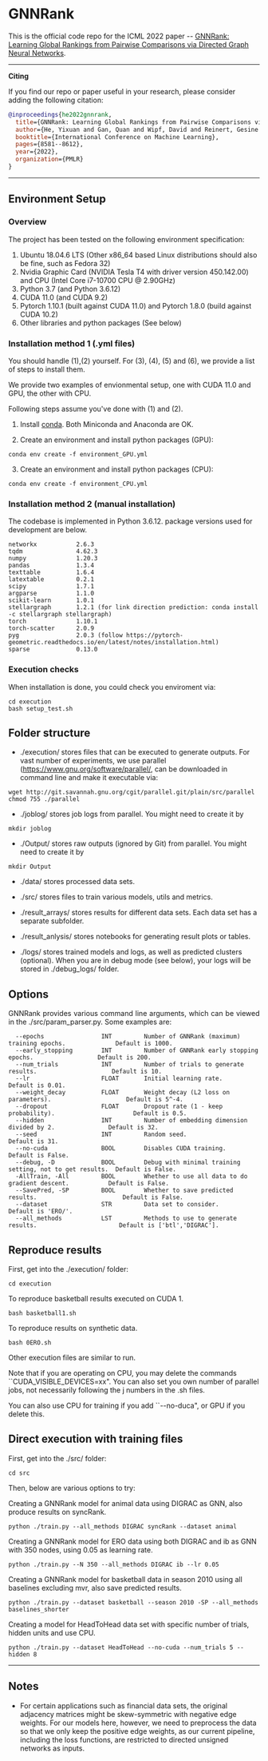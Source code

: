 # GNNRank

This is the official code repo for the ICML 2022 paper -- [GNNRank: Learning Global Rankings from Pairwise Comparisons via Directed Graph Neural Networks](https://arxiv.org/pdf/2202.00211.pdf).

--------------------------------------------------------------------------------

**Citing**


If you find our repo or paper useful in your research, please consider adding the following citation:

```bibtex
@inproceedings{he2022gnnrank,
  title={GNNRank: Learning Global Rankings from Pairwise Comparisons via Directed Graph Neural Networks},
  author={He, Yixuan and Gan, Quan and Wipf, David and Reinert, Gesine D and Yan, Junchi and Cucuringu, Mihai},
  booktitle={International Conference on Machine Learning},
  pages={8581--8612},
  year={2022},
  organization={PMLR}
}
```

--------------------------------------------------------------------------------

## Environment Setup
### Overview
<!-- The underlying project environment composes of following componenets: -->
The project has been tested on the following environment specification:
1. Ubuntu 18.04.6 LTS (Other x86_64 based Linux distributions should also be fine, such as Fedora 32)
2. Nvidia Graphic Card (NVIDIA Tesla T4 with driver version 450.142.00) and CPU (Intel Core i7-10700 CPU @ 2.90GHz)
3. Python 3.7 (and Python 3.6.12)
4. CUDA 11.0 (and CUDA 9.2)
5. Pytorch 1.10.1 (built against CUDA 11.0) and Pytorch 1.8.0 (build against CUDA 10.2)
6. Other libraries and python packages (See below)

### Installation method 1 (.yml files)
You should handle (1),(2) yourself. For (3), (4), (5) and (6), we provide a list of steps to install them.

<!-- We place those python packages that can be easily installed with one-line command in the requirement file for `pip` (`requirements_pip.txt`). For all other python packages, which are not so well maintained by [PyPI](https://pypi.org/), and all C/C++ libraries, we place in the conda requirement file (`requirements_conda.txt`). Therefore, you need to run both conda and pip to get necessary dependencies. -->

We provide two examples of envionmental setup, one with CUDA 11.0 and GPU, the other with CPU.

Following steps assume you've done with (1) and (2).
1. Install [conda](https://conda.io/projects/conda/en/latest/user-guide/install/index.html). Both Miniconda and Anaconda are OK.

2. Create an environment and install python packages (GPU):
```
conda env create -f environment_GPU.yml
```

3. Create an environment and install python packages (CPU):
```
conda env create -f environment_CPU.yml
```


### Installation method 2 (manual installation)
The codebase is implemented in Python 3.6.12. package versions used for development are below.
```
networkx           2.6.3
tqdm               4.62.3
numpy              1.20.3
pandas             1.3.4
texttable          1.6.4
latextable         0.2.1
scipy              1.7.1
argparse           1.1.0
scikit-learn       1.0.1
stellargraph       1.2.1 (for link direction prediction: conda install -c stellargraph stellargraph)
torch              1.10.1
torch-scatter      2.0.9
pyg                2.0.3 (follow https://pytorch-geometric.readthedocs.io/en/latest/notes/installation.html)
sparse             0.13.0
```

### Execution checks
When installation is done, you could check you enviroment via:
```
cd execution
bash setup_test.sh
```

## Folder structure
- ./execution/ stores files that can be executed to generate outputs. For vast number of experiments, we use parallel (https://www.gnu.org/software/parallel/, can be downloaded in command line and make it executable via:
```
wget http://git.savannah.gnu.org/cgit/parallel.git/plain/src/parallel
chmod 755 ./parallel
```

- ./joblog/ stores job logs from parallel. 
You might need to create it by 
```
mkdir joblog
```

- ./Output/ stores raw outputs (ignored by Git) from parallel.
You might need to create it by 
```
mkdir Output
```

- ./data/ stores processed data sets.

- ./src/ stores files to train various models, utils and metrics.

- ./result_arrays/ stores results for different data sets. Each data set has a separate subfolder.

- ./result_anlysis/ stores notebooks for generating result plots or tables.

- ./logs/ stores trained models and logs, as well as predicted clusters (optional). When you are in debug mode (see below), your logs will be stored in ./debug_logs/ folder.

## Options
<p align="justify">
GNNRank provides various command line arguments, which can be viewed in the ./src/param_parser.py. Some examples are:
</p>

```
  --epochs                INT         Number of GNNRank (maximum) training epochs.              Default is 1000. 
  --early_stopping        INT         Number of GNNRank early stopping epochs.                  Default is 200. 
  --num_trials            INT         Number of trials to generate results.                     Default is 10.
  --lr                    FLOAT       Initial learning rate.                                    Default is 0.01.  
  --weight_decay          FLOAT       Weight decay (L2 loss on parameters).                     Default is 5^-4. 
  --dropout               FLOAT       Dropout rate (1 - keep probability).                      Default is 0.5.
  --hidden                INT         Number of embedding dimension divided by 2.               Default is 32. 
  --seed                  INT         Random seed.                                              Default is 31.
  --no-cuda               BOOL        Disables CUDA training.                                   Default is False.
  --debug, -D             BOOL        Debug with minimal training setting, not to get results.  Default is False.
  -AllTrain, -All         BOOL        Whether to use all data to do gradient descent.           Default is False.
  --SavePred, -SP         BOOL        Whether to save predicted results.                        Default is False.
  --dataset               STR         Data set to consider.                                     Default is 'ERO/'.
  --all_methods           LST         Methods to use to generate results.                       Default is ['btl','DIGRAC'].
```


## Reproduce results
First, get into the ./execution/ folder:
```
cd execution
```
To reproduce basketball results executed on CUDA 1.
```
bash basketball1.sh
```
To reproduce results on synthetic data.
```
bash 0ERO.sh
```
Other execution files are similar to run.

Note that if you are operating on CPU, you may delete the commands ``CUDA_VISIBLE_DEVICES=xx". You can also set you own number of parallel jobs, not necessarily following the j numbers in the .sh files.

You can also use CPU for training if you add ``--no-duca", or GPU if you delete this.

## Direct execution with training files

First, get into the ./src/ folder:
```
cd src
```

Then, below are various options to try:

Creating a GNNRank model for animal data using DIGRAC as GNN, also produce results on syncRank.
```
python ./train.py --all_methods DIGRAC syncRank --dataset animal
```
Creating a GNNRank model for ERO data using both DIGRAC and ib as GNN with 350 nodes, using 0.05 as learning rate.
```
python ./train.py --N 350 --all_methods DIGRAC ib --lr 0.05
```
Creating a GNNRank model for basketball data in season 2010 using all baselines excluding mvr, also save predicted results.
```
python ./train.py --dataset basketball --season 2010 -SP --all_methods baselines_shorter
```
Creating a model for HeadToHead data set with specific number of trials, hidden units and use CPU.
```
python ./train.py --dataset HeadToHead --no-cuda --num_trials 5 --hidden 8
```
--------------------------------------------------------------------------------

## Notes
- For certain applications such as financial data sets, the original adjacency matrices might be skew-symmetric with negative edge weights. For our models here, however, we need to preprocess the data so that we only keep the positive edge weights, as our current pipeline, including the loss functions, are restricted to directed unsigned networks as inputs.